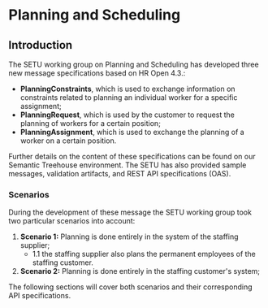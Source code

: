 # Planning and Scheduling

## Introduction

The SETU working group on Planning and Scheduling has developed three new message specifications based on HR Open 4.3.:

- **PlanningConstraints**, which is used to exchange information on constraints related to planning an individual worker for a specific assignment;
- **PlanningRequest**, which is used by the customer to request the planning of workers for a certain position;
- **PlanningAssignment**, which is used to exchange the planning of a worker on a certain position.

Further details on the content of these specifications can be found on our Semantic Treehouse environment. The SETU has also provided sample messages, validation artifacts, and REST API specifications (OAS).

### Scenarios

During the development of these message the SETU working group took two particular scenarios into account:

1. **Scenario 1:** Planning is done entirely in the system of the staffing supplier;
   - 1.1 the staffing supplier also plans the permanent employees of the staffing customer.
2. **Scenario 2:** Planning is done entirely in the staffing customer's system;

The following sections will cover both scenarios and their corresponding API specifications.
